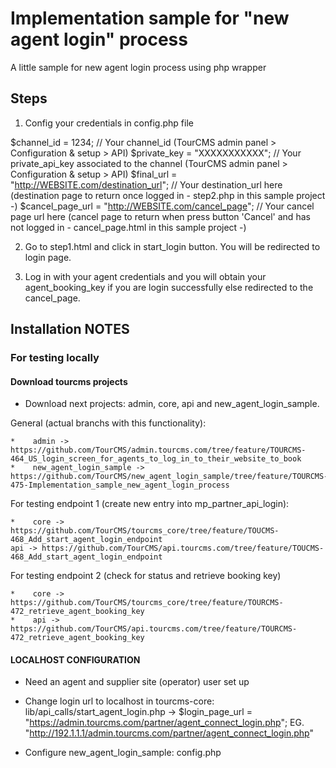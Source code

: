 # Implementation sample for "new agent login" process
A little sample for new agent login process using php wrapper

## Steps

1. Config your credentials in config.php file

  $channel_id = 1234;                                                             // Your channel_id (TourCMS admin panel > Configuration & setup > API)
  $private_key = "XXXXXXXXXXX";                                                   // Your private_api_key associated to the channel (TourCMS admin panel > Configuration & setup > API)
  $final_url = "http://WEBSITE.com/destination_url";                              // Your destination_url here (destination page to return once logged in - step2.php in this sample project -)
  $cancel_page_url = "http://WEBSITE.com/cancel_page";                            // Your cancel page url here (cancel page to return when press button 'Cancel' and has not logged in - cancel_page.html in this sample project -)

2. Go to step1.html and click in start_login button. You will be redirected to login page.

3. Log in with your agent credentials and you will obtain your agent_booking_key if you are login successfully else redirected to the cancel_page.

## Installation NOTES

### For testing locally

#### Download tourcms projects

* Download next projects: admin, core, api and new_agent_login_sample.

General (actual branchs with this functionality):

    *    admin -> https://github.com/TourCMS/admin.tourcms.com/tree/feature/TOURCMS-464_US_login_screen_for_agents_to_log_in_to_their_website_to_book
    *    new_agent_login_sample -> https://github.com/TourCMS/new_agent_login_sample/tree/feature/TOURCMS-475-Implementation_sample_new_agent_login_process

For testing endpoint 1 (create new entry into mp_partner_api_login):

    *    core -> https://github.com/TourCMS/tourcms_core/tree/feature/TOUCMS-468_Add_start_agent_login_endpoint
    api -> https://github.com/TourCMS/api.tourcms.com/tree/feature/TOUCMS-468_Add_start_agent_login_endpoint

For testing endpoint 2 (check for status and retrieve booking key)

    *    core -> https://github.com/TourCMS/tourcms_core/tree/feature/TOURCMS-472_retrieve_agent_booking_key
    *    api -> https://github.com/TourCMS/api.tourcms.com/tree/feature/TOURCMS-472_retrieve_agent_booking_key


#### LOCALHOST CONFIGURATION

* Need an agent and supplier site (operator) user set up

* Change login url to localhost in tourcms-core:
    lib/api_calls/start_agent_login.php -> $login_page_url = "https://admin.tourcms.com/partner/agent_connect_login.php";
    EG. "http://192.1.1.1/admin.tourcms.com/partner/agent_connect_login.php"

* Configure new_agent_login_sample: config.php
